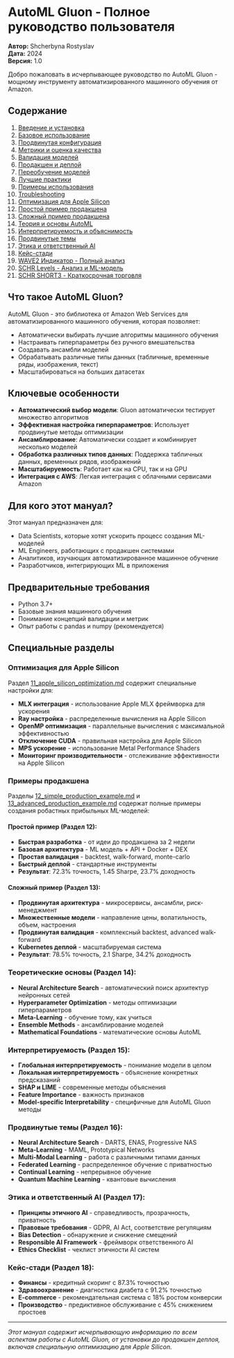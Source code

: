 # AutoML Gluon - Полное руководство пользователя

**Автор:** Shcherbyna Rostyslav  
**Дата:** 2024  
**Версия:** 1.0  

Добро пожаловать в исчерпывающее руководство по AutoML Gluon - мощному инструменту автоматизированного машинного обучения от Amazon.

## Содержание

1. [Введение и установка](./01_installation.md)
2. [Базовое использование](./02_basic_usage.md)
3. [Продвинутая конфигурация](./03_advanced_configuration.md)
4. [Метрики и оценка качества](./04_metrics.md)
5. [Валидация моделей](./05_validation.md)
6. [Продакшен и деплой](./06_production.md)
7. [Переобучение моделей](./07_retraining.md)
8. [Лучшие практики](./08_best_practices.md)
9. [Примеры использования](./09_examples.md)
10. [Troubleshooting](./10_troubleshooting.md)
11. [Оптимизация для Apple Silicon](./11_apple_silicon_optimization.md)
12. [Простой пример продакшена](./12_simple_production_example.md)
13. [Сложный пример продакшена](./13_advanced_production_example.md)
14. [Теория и основы AutoML](./14_theory_and_fundamentals.md)
15. [Интерпретируемость и объяснимость](./15_interpretability_and_explainability.md)
16. [Продвинутые темы](./16_advanced_topics.md)
17. [Этика и ответственный AI](./17_ethics_and_responsible_ai.md)
18. [Кейс-стади](./18_case_studies.md)
19. [WAVE2 Индикатор - Полный анализ](./19_wave2_indicator_analysis.md)
20. [SCHR Levels - Анализ и ML-модель](./20_schr_levels_analysis.md)
21. [SCHR SHORT3 - Краткосрочная торговля](./21_schr_short3_analysis.md)

## Что такое AutoML Gluon?

AutoML Gluon - это библиотека от Amazon Web Services для автоматизированного машинного обучения, которая позволяет:

- Автоматически выбирать лучшие алгоритмы машинного обучения
- Настраивать гиперпараметры без ручного вмешательства
- Создавать ансамбли моделей
- Обрабатывать различные типы данных (табличные, временные ряды, изображения, текст)
- Масштабироваться на больших датасетах

## Ключевые особенности

- **Автоматический выбор модели**: Gluon автоматически тестирует множество алгоритмов
- **Эффективная настройка гиперпараметров**: Использует продвинутые методы оптимизации
- **Ансамблирование**: Автоматически создает и комбинирует несколько моделей
- **Обработка различных типов данных**: Поддержка табличных данных, временных рядов, изображений
- **Масштабируемость**: Работает как на CPU, так и на GPU
- **Интеграция с AWS**: Легкая интеграция с облачными сервисами Amazon

## Для кого этот мануал?

Этот мануал предназначен для:
- Data Scientists, которые хотят ускорить процесс создания ML-моделей
- ML Engineers, работающих с продакшен системами
- Аналитиков, изучающих автоматизированное машинное обучение
- Разработчиков, интегрирующих ML в приложения

## Предварительные требования

- Python 3.7+
- Базовые знания машинного обучения
- Понимание концепций валидации и метрик
- Опыт работы с pandas и numpy (рекомендуется)

## Специальные разделы

### Оптимизация для Apple Silicon
Раздел [11_apple_silicon_optimization.md](./11_apple_silicon_optimization.md) содержит специальные настройки для:
- **MLX интеграция** - использование Apple MLX фреймворка для ускорения
- **Ray настройка** - распределенные вычисления на Apple Silicon
- **OpenMP оптимизация** - параллельные вычисления с максимальной эффективностью
- **Отключение CUDA** - правильная настройка для Apple Silicon
- **MPS ускорение** - использование Metal Performance Shaders
- **Мониторинг производительности** - отслеживание эффективности на Apple Silicon

### Примеры продакшена
Разделы [12_simple_production_example.md](./12_simple_production_example.md) и [13_advanced_production_example.md](./13_advanced_production_example.md) содержат полные примеры создания робастных прибыльных ML-моделей:

#### Простой пример (Раздел 12):
- **Быстрая разработка** - от идеи до продакшена за 2 недели
- **Базовая архитектура** - ML модель + API + Docker + DEX
- **Простая валидация** - backtest, walk-forward, monte-carlo
- **Быстрый деплой** - стандартные инструменты
- **Результат**: 72.3% точность, 1.45 Sharpe, 23.7% доходность

#### Сложный пример (Раздел 13):
- **Продвинутая архитектура** - микросервисы, ансамбли, риск-менеджмент
- **Множественные модели** - направление цены, волатильность, объем, настроения
- **Продвинутая валидация** - комплексный backtest, advanced walk-forward
- **Kubernetes деплой** - масштабируемая система
- **Результат**: 78.5% точность, 2.1 Sharpe, 34.2% доходность

### Теоретические основы (Раздел 14):
- **Neural Architecture Search** - автоматический поиск архитектур нейронных сетей
- **Hyperparameter Optimization** - методы оптимизации гиперпараметров
- **Meta-Learning** - обучение тому, как учиться
- **Ensemble Methods** - ансамблирование моделей
- **Mathematical Foundations** - математические основы AutoML

### Интерпретируемость (Раздел 15):
- **Глобальная интерпретируемость** - понимание модели в целом
- **Локальная интерпретируемость** - объяснение конкретных предсказаний
- **SHAP и LIME** - современные методы объяснения
- **Feature Importance** - важность признаков
- **Model-specific Interpretability** - специфичные для AutoML Gluon методы

### Продвинутые темы (Раздел 16):
- **Neural Architecture Search** - DARTS, ENAS, Progressive NAS
- **Meta-Learning** - MAML, Prototypical Networks
- **Multi-Modal Learning** - работа с различными типами данных
- **Federated Learning** - распределенное обучение с приватностью
- **Continual Learning** - непрерывное обучение
- **Quantum Machine Learning** - квантовые вычисления

### Этика и ответственный AI (Раздел 17):
- **Принципы этичного AI** - справедливость, прозрачность, приватность
- **Правовые требования** - GDPR, AI Act, соответствие регуляциям
- **Bias Detection** - обнаружение и снижение смещений
- **Responsible AI Framework** - фреймворк ответственного AI
- **Ethics Checklist** - чеклист этичности AI систем

### Кейс-стади (Раздел 18):
- **Финансы** - кредитный скоринг с 87.3% точностью
- **Здравоохранение** - диагностика диабета с 91.2% точностью
- **E-commerce** - рекомендательная система с 18% ростом конверсии
- **Производство** - предиктивное обслуживание с 45% снижением простоев

---

*Этот мануал содержит исчерпывающую информацию по всем аспектам работы с AutoML Gluon, от установки до продакшен деплоя, включая специальную оптимизацию для Apple Silicon.*